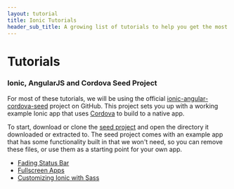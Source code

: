 ```yaml
---
layout: tutorial
title: Ionic Tutorials
header_sub_title: A growing list of tutorials to help you get the most out of Ionic
---
```


Tutorials
====

### Ionic, AngularJS and Cordova Seed Project

For most of these tutorials, we will be using the official [ionic-angular-cordova-seed](http://github.com/driftyco/ionic-angular-cordova-seed) project on GitHub. This project sets you up with a working example Ionic app that uses [Cordova](http://cordova.apache.org/) to build to a native app.

To start, download or clone the [seed project](http://github.com/driftyco/ionic-angular-cordova-seed) and open the directory it downloaded or extracted to. The seed project comes with an example app that has some functionality built in that we won't need, so you can remove these files, or use them as a starting point for your own app.


- [Fading Status Bar](/tutorials/fade-status-bar/)
- [Fullscreen Apps](/tutorials/fullscreen-apps/)
- [Customizing Ionic with Sass](/tutorials/customizing-ionic-with-sass/)
